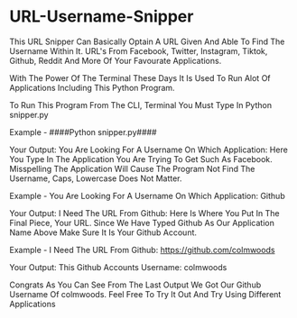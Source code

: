 # URL-Username-Snipper
This URL Snipper Can Basically Optain A URL Given And Able To Find The Username Within It. URL's From Facebook, Twitter, Instagram, Tiktok, Github, Reddit And More Of Your Favourate Applications.

With The Power Of The Terminal These Days It Is Used To Run Alot Of Applications Including This Python Program. 


To Run This Program From The CLI, Terminal You Must Type In Python snipper.py

Example - 
    ####Python snipper.py####

Your Output:
You Are Looking For A Username On Which Application: 
Here You Type In The Application You Are Trying To Get Such As Facebook. Misspelling The Application Will Cause The Program Not Find The Username, Caps, Lowercase Does Not Matter.

Example - 
         You Are Looking For A Username On Which Application: Github


Your Output:
I Need The URL From Github:
Here Is Where You Put In The Final Piece, Your URL. Since We Have Typed Github As Our Application Name Above Make Sure It Is Your Github Account.

Example - 
I Need The URL From Github: https://github.com/colmwoods

Your Output:
         This Github Accounts Username: colmwoods


Congrats As You Can See From The Last Output We Got Our Github Username Of colmwoods. Feel Free To Try It Out And Try Using Different Applications



